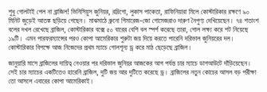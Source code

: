 শুধু গোলটাই পেল না ব্রাজিল! ভিনিসিয়ুস জুনিয়র, রদ্রিগো, লুকাস পাকেতা, রাফিনিয়ারা মিলে কোস্টারিকার রক্ষণে ৯০ মিনিট জুড়েই আতঙ্ক ছড়িয়ে গেছেন। মাঝমাঠে ব্রুনো গিমারেজ-জো গোমেজরাও দারুণ নৈপুণ্য দেখিয়েছেন। ৭৪ শতাংশ বলের দখল রেখেছে ব্রাজিল, কোস্টারিকার বক্সে ৫০ বারের বেশি বল স্পর্শ করেছে তারা, গোল লক্ষ্য করে শট নিয়েছে ১৯টি। এমন পারফরম্যান্সের পরও কোপা আমেরিকার শুরুটা জয় দিয়ে করতে পারেনি দরিভাল জুনিয়রের দল। কোস্টারিকার বিপক্ষে আজ নিজেদের প্রথম ম্যাচে গোলশূন্য ড্র করে মাঠ ছেড়েছে ব্রাজিল।

জানুয়ারি মাসে ব্রাজিলের দায়িত্ব নেওয়ার পর দরিভাল জুনিয়র আজকের আগ পর্যন্ত চার ম্যাচে ডাগআউটে দাঁড়িয়েছেন। সেই চার ম্যাচের একটিতেও হারেনি ব্রাজিল, দুটি জয় আর দুটিতে করেছে ড্র। ব্রাজিলের নতুন কোচের আসল বড় পরীক্ষা তো আসলে এবারের কোপা আমেরিকাই।
